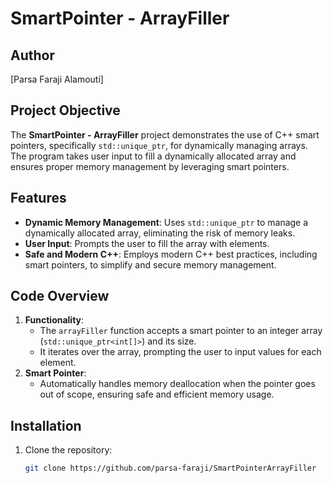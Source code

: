 # SmartPointer - ArrayFiller

## Author
[Parsa Faraji Alamouti]

## Project Objective
The **SmartPointer - ArrayFiller** project demonstrates the use of C++ smart pointers, specifically `std::unique_ptr`, for dynamically managing arrays. The program takes user input to fill a dynamically allocated array and ensures proper memory management by leveraging smart pointers.

## Features
- **Dynamic Memory Management**: Uses `std::unique_ptr` to manage a dynamically allocated array, eliminating the risk of memory leaks.
- **User Input**: Prompts the user to fill the array with elements.
- **Safe and Modern C++**: Employs modern C++ best practices, including smart pointers, to simplify and secure memory management.

## Code Overview
1. **Functionality**: 
   - The `arrayFiller` function accepts a smart pointer to an integer array (`std::unique_ptr<int[]>`) and its size.
   - It iterates over the array, prompting the user to input values for each element.
2. **Smart Pointer**:
   - Automatically handles memory deallocation when the pointer goes out of scope, ensuring safe and efficient memory usage.

## Installation
1. Clone the repository:
   ```bash
   git clone https://github.com/parsa-faraji/SmartPointerArrayFiller
